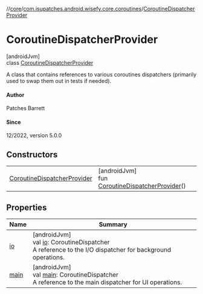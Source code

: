 //[core](../../../index.md)/[com.isupatches.android.wisefy.core.coroutines](../index.md)/[CoroutineDispatcherProvider](index.md)

# CoroutineDispatcherProvider

[androidJvm]\
class [CoroutineDispatcherProvider](index.md)

A class that contains references to various coroutines dispatchers (primarily used to swap them out in tests if needed).

#### Author

Patches Barrett

#### Since

12/2022, version 5.0.0

## Constructors

| | |
|---|---|
| [CoroutineDispatcherProvider](-coroutine-dispatcher-provider.md) | [androidJvm]<br>fun [CoroutineDispatcherProvider](-coroutine-dispatcher-provider.md)() |

## Properties

| Name | Summary |
|---|---|
| [io](io.md) | [androidJvm]<br>val [io](io.md): CoroutineDispatcher<br>A reference to the I/O dispatcher for background operations. |
| [main](main.md) | [androidJvm]<br>val [main](main.md): CoroutineDispatcher<br>A reference to the main dispatcher for UI operations. |
